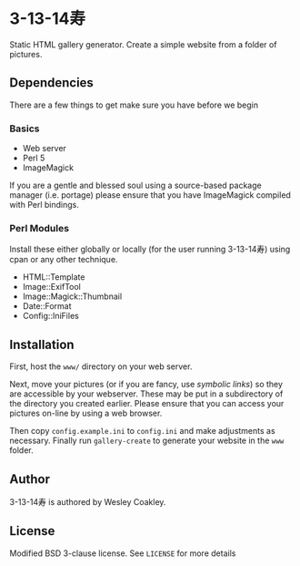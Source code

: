 3-13-14寿
========

Static HTML gallery generator. Create a simple website from a folder of
pictures.

Dependencies
------------

There are a few things to get make sure you have before we begin

### Basics

- Web server
- Perl 5
- ImageMagick

If you are a gentle and blessed soul using a source-based package manager
(i.e. portage) please ensure that you have ImageMagick compiled with Perl
bindings.

### Perl Modules

Install these either globally or locally (for the user running 3-13-14寿)
using cpan or any other technique.

- HTML::Template
- Image::ExifTool
- Image::Magick::Thumbnail
- Date::Format
- Config::IniFiles

Installation
------------

First, host the `www/` directory on your web server.

Next, move your pictures (or if you are fancy, use _symbolic links_) so they
are accessible by your webserver. These may be put in a subdirectory of the
directory you created earlier. Please ensure that you can access your
pictures on-line by using a web browser.

Then copy `config.example.ini` to `config.ini` and make adjustments as
necessary. Finally run `gallery-create` to generate your website in the `www`
folder.

Author
------
3-13-14寿 is authored by Wesley Coakley.

License
-------
Modified BSD 3-clause license. See `LICENSE` for more details
